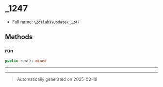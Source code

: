 
# _1247





* Full name: `\Zotlabs\Update\_1247`




## Methods


### run



```php
public run(): mixed
```












***


***
> Automatically generated on 2025-03-18
